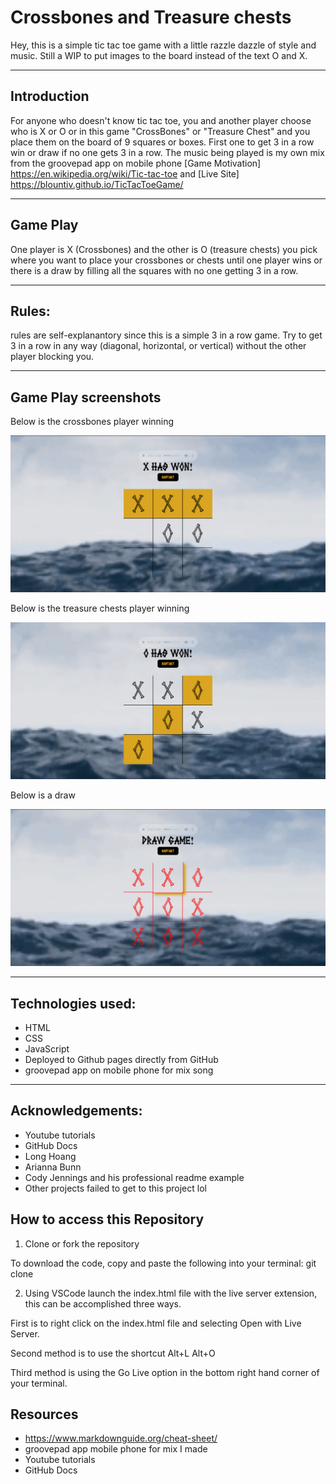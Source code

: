 # Crossbones and Treasure chests

Hey, this is a simple tic tac toe game with a little razzle dazzle of style and music. Still a WIP to put images to the board instead of the text O and X.

- - - 

## Introduction

For anyone who doesn't know tic tac toe, you and another player choose who is X or O or in this game "CrossBones" or "Treasure Chest" and you place them on the board of 9 squares or boxes. First one to get 3 in a row win or draw if no one gets 3 in a row. The music being played is my own mix from the groovepad app on mobile phone [Game Motivation] https://en.wikipedia.org/wiki/Tic-tac-toe  and 
[Live Site] https://blountiv.github.io/TicTacToeGame/

- - - 

## Game Play

One player is X (Crossbones) and the other is O (treasure chests) you pick where you want to place your crossbones or chests until one player wins or there is a draw by filling all the squares with no one getting 3 in a row.
- - - 

## Rules:

rules are self-explanantory since this is a simple 3 in a row game. Try to get 3 in a row in any way (diagonal, horizontal, or vertical) without the other player blocking you.

- - -

## Game Play screenshots

Below is the crossbones player winning

![](./CrossbonesWon.png)

Below is the treasure chests player winning

![](./treasureChestsWon.png)

Below is a draw

![](./Draw.png)

- - - 

## Technologies used:
- HTML
- CSS
- JavaScript
- Deployed to Github pages directly from GitHub
- groovepad app on mobile phone for mix song

- - - 

## Acknowledgements:
- Youtube tutorials
- GitHub Docs
- Long Hoang
- Arianna Bunn 
- Cody Jennings and his professional readme example
- Other projects failed to get to this project lol

## How to access this Repository

1. Clone or fork the repository

To download the code, copy and paste the following into your terminal:
git clone 


2. Using VSCode launch the index.html file with the live server extension, this can be accomplished three ways. 

First is to right click on the index.html file and selecting Open with Live Server.


Second method is to use the shortcut Alt+L Alt+O


Third method is using the Go Live option in the bottom right hand corner of your terminal.


## Resources

- https://www.markdownguide.org/cheat-sheet/
- groovepad app mobile phone for mix I made 
- Youtube tutorials
- GitHub Docs
